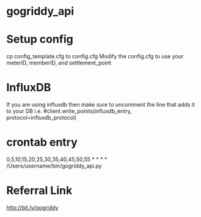 # gogriddy_api

# Setup config
cp config_template.cfg to config.cfg
Modify the config.cfg to use your meterID, memberID, and settlement_point

# InfluxDB
If you are using influxdb then make sure to uncomment the line that adds it to your DB
i.e. #client.write_points(influxdb_entry, protocol=influxdb_protocol)

# crontab entry
0,5,10,15,20,25,30,35,40,45,50,55 * * * * /Users/username/bin/gogriddy_api.py

# Referral Link
http://bit.ly/gogriddy
